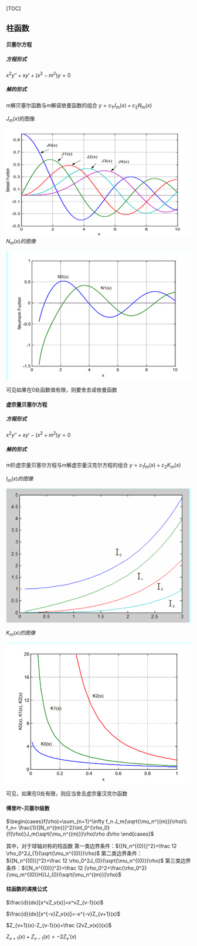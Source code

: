 [TOC]
## 柱函数

#### 贝塞尔方程
##### 方程形式
$x^2y''+xy'+(x^2-m^2)y=0$
##### 解的形式
m解贝塞尔函数与m解诺依曼函数的组合
$y=c_1J_m(x)+c_2N_m(x)$

$J_m(x)$的图像

![](images/2022-06-05-16-13-46.png)
$N_m(x)的图像$

![](images/2022-06-05-16-14-39.png)

可见如果在0处函数值有限，则要舍去诺依曼函数

#### 虚宗量贝塞尔方程
##### 方程形式
$x^2y''+xy'-(x^2+m^2)y=0$
##### 解的形式
m阶虚宗量贝塞尔方程与m解虚宗量汉克尔方程的组合
$y=c_1I_m(x)+c_2K_m(x)$

$I_m(x)的图像$

![](images/2022-06-05-16-20-29.png)

$K_m(x)的图像$

![](images/2022-06-05-16-21-01.png)

可见，如果在0处有限，则应当舍去虚宗量汉克尔函数

#### 傅里叶-贝塞尔级数
$\begin{cases}f(\rho)=\sum_{n=1}^\infty f_n J_m(\sqrt{\mu_n^{(m)}}\rho)\\ f_n= \frac{1}{[N_n^{(m)}]^2}\int_0^{\rho_0} {f(\rho)}J_m(\sqrt{\mu_n^{(m)}}\rho)\rho d\rho \end{cases}$

其中，对于球轴对称的柱函数
第一类边界条件：${[N_n^{(0)}]^2}=\frac 12 \rho_0^2J_{1}(\sqrt{\mu_n^{(0)}}\rho)$
第二类边界条件：${[N_n^{(0)}]^2}=\frac 12 \rho_0^2J_{0}(\sqrt{\mu_n^{(0)}}\rho)$
第三类边界条件：${[N_n^{(0)}]^2}=\frac 12 (\rho_0^2+\frac{\rho_0^2}{\mu_m^{(0)}H})J_{0}(\sqrt{\mu_n^{(m)}}\rho)$

#### 柱函数的递推公式
$\frac{d}{dx}[x^vZ_v(x)]=x^vZ_{v-1}(x)$

$\frac{d}{dx}[x^{-v}Z_v(x)]=-x^{-v}Z_{v+1}(x)$

$Z_{v+1}(x)-Z_{v-1}(x)=\frac {2vZ_v(x)}{x}$

$Z_{v+1}(x)+Z_{v-1}(x)=-2Z_v'(x)$